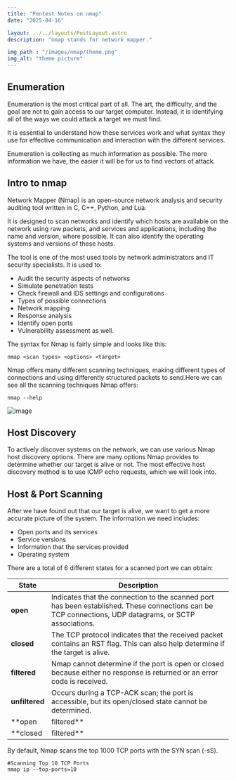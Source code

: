 ```yaml
---
title: "Pentest Notes on nmap"
date: "2025-04-16"

layout: ../../layouts/PostLayout.astro
description: "nmap stands for network mapper."

img_path : "/images/nmap/theme.png"
img_alt: "theme picture"
---
```

## Enumeration

Enumeration is the most critical part of all. The art, the difficulty, and the goal are not to gain access to our target computer. Instead, it is identifying all of the ways we could attack a target we must find.

It is essential to understand how these services work and what syntax they use for effective communication and interaction with the different services. 

Enumeration is collecting as much information as possible. The more information we have, the easier it will be for us to find vectors of attack.

## Intro to nmap

Network Mapper (Nmap) is an open-source network analysis and security auditing tool written in C, C++, Python, and Lua.

It is designed to scan networks and identify which hosts are available on the network using raw packets, and services and applications, including the name and version, where possible. It can also identify the operating systems and versions of these hosts.

The tool is one of the most used tools by network administrators and IT security specialists. It is used to:

- Audit the security aspects of networks
- Simulate penetration tests
- Check firewall and IDS settings and configurations
- Types of possible connections
- Network mapping
- Response analysis
- Identify open ports
- Vulnerability assessment as well.

The syntax for Nmap is fairly simple and looks like this:

```
nmap <scan types> <options> <target>
```

Nmap offers many different scanning techniques, making different types of connections and using differently structured packets to send.Here we can see all the scanning techniques Nmap offers:

```
nmap --help
```

![image](/images/nmap/nmaphelp.png)

## Host Discovery

To actively discover systems on the network, we can use various Nmap host discovery options. There are many options Nmap provides to determine whether our target is alive or not. The most effective host discovery method is to use ICMP echo requests, which we will look into.

## Host & Port Scanning

After we have found out that our target is alive, we want to get a more accurate picture of the system. The information we need includes:

- Open ports and its services
- Service versions
- Information that the services provided
- Operating system

There are a total of 6 different states for a scanned port we can obtain:

| **State** | **Description** |
| --- | --- |
| **open** | Indicates that the connection to the scanned port has been established. These connections can be TCP connections, UDP datagrams, or SCTP associations. |
| **closed** | The TCP protocol indicates that the received packet contains an RST flag. This can also help determine if the target is alive. |
| **filtered** | Nmap cannot determine if the port is open or closed because either no response is returned or an error code is received. |
| **unfiltered** | Occurs during a TCP-ACK scan; the port is accessible, but its open/closed state cannot be determined. |
| **open|filtered** | If no response is received for a port, Nmap sets it to this state. It may be protected by a firewall or packet filter. |
| **closed|filtered** | Occurs only in IP ID idle scans; it is impossible to determine whether the port is closed or filtered by a firewall. |

By default, Nmap scans the top 1000 TCP ports with the SYN scan (-sS).

```
#Scanning Top 10 TCP Ports 
nmap ip --top-ports=10
```